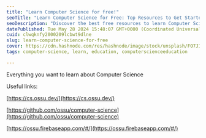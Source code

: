 ```yaml
---
title: "Learn Computer Science for free!"
seoTitle: "Learn Computer Science for Free: Top Resources to Get Started"
seoDescription: "Discover the best free resources to learn Computer Science, including comprehensive guides and structured curricula. Start your journey with these resources"
datePublished: Tue May 28 2024 15:48:07 GMT+0000 (Coordinated Universal Time)
cuid: clwqknfy2000209lcbwt9dlne
slug: learn-computer-science-for-free
cover: https://cdn.hashnode.com/res/hashnode/image/stock/unsplash/FO7JIlwjOtU/upload/f6a492f3d24e8cfc20bc18bc647dbb31.jpeg
tags: computer-science, learn, education, computerscienceeducation

---
```


Everything you want to learn about Computer Science

Useful links:

[https://cs.ossu.dev/](https://cs.ossu.dev/)

[https://github.com/ossu/computer-science](https://github.com/ossu/computer-science)

[https://ossu.firebaseapp.com/#/](https://ossu.firebaseapp.com/#/)